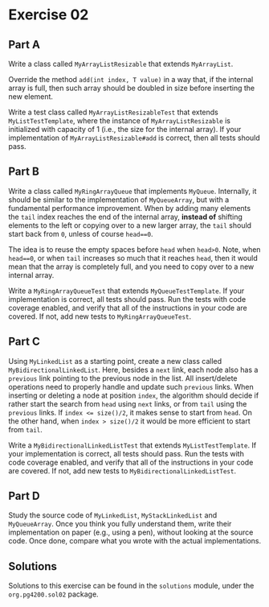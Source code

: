 # Exercise 02

## Part A

Write a class called `MyArrayListResizable` that extends `MyArrayList`.

Override the method `add(int index, T value)` in a way that, if the internal array is full,
then such array should be doubled in size before inserting the new element.

Write a test class called `MyArrayListResizableTest` that extends `MyListTestTemplate`,
where the instance of `MyArrayListResizable` is initialized with capacity of 1 
(i.e., the size for the internal array).
If your implementation of `MyArrayListResizable#add` is correct, then all tests should pass.



## Part B

Write a class called `MyRingArrayQueue` that implements `MyQueue`. 
Internally, it should be similar to the implementation of `MyQueueArray`, 
but with a fundamental performance improvement.
When by adding many elements the `tail` index reaches the end of the internal array,
**instead of** shifting elements to the left or copying over to a new larger array,
the `tail` should start back from `0`, unless of course `head==0`.
 
The idea is to reuse the empty spaces before `head` when `head>0`.
Note, when `head==0`, or when `tail` increases so much that it reaches `head`, then it would
mean that the array is completely full, and you need to copy over to a new internal array.

Write a `MyRingArrayQueueTest` that extends `MyQueueTestTemplate`. 
If your implementation is correct, all tests should pass.
Run the tests with code coverage enabled, and verify that all of the instructions in your
code are covered. If not, add new tests to `MyRingArrayQueueTest`.
 
 
 
## Part C
Using `MyLinkedList` as a starting point, create a new class called `MyBidirectionalLinkedList`.
Here, besides a `next` link, each node also has a `previous` link pointing to the previous node in
the list. All insert/delete operations need to properly handle and update such `previous` links.
When inserting or deleting a node at position `index`, the algorithm should decide if rather start
the search from `head` using `next` links, or from `tail` using the `previous` links.
If `index <= size()/2`, it makes sense to start from `head`.
On the other hand, when `index > size()/2` it would be more efficient to start from `tail`.

Write a `MyBidirectionalLinkedListTest` that extends `MyListTestTemplate`. 
If your implementation is correct, all tests should pass.
Run the tests with code coverage enabled, and verify that all of the instructions in your
code are covered. If not, add new tests to `MyBidirectionalLinkedListTest`.  
 
 
 
## Part D

Study the source code of `MyLinkedList`, `MyStackLinkedList` and `MyQueueArray`.
Once you think you fully understand them, write their implementation
on paper (e.g., using a pen), without looking at the source code.
Once done, compare what you wrote with the actual implementations.   
 
## Solutions

Solutions to this exercise can be found in the `solutions`
module, under the `org.pg4200.sol02` package.
